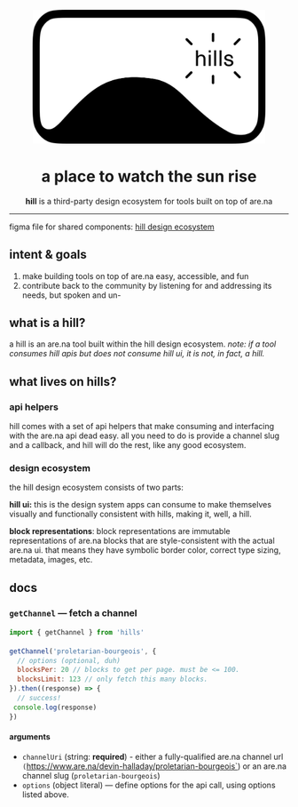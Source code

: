 <p align="center"><img src="hill.svg" width="420" /></p>

<h1 align="center">a place to watch the sun rise</h1>
<p align="center"><strong>hill</strong> is a third-party design ecosystem for tools built on top of are.na</p>

---

figma file for shared components: [hill design ecosystem](https://www.figma.com/file/R2WmAz2mvW9TV2hyJZztMA/hill-design-ecosystem?node-id=0%3A1)

## intent & goals
1. make building tools on top of are.na easy, accessible, and fun
2. contribute back to the community by listening for and addressing its needs, but spoken and un-

## what is a hill?
a hill is an are.na tool built within the hill design ecosystem. *note: if a tool consumes hill apis but does not consume hill ui, it is not, in fact, a hill.*

## what lives on hills?
### api helpers
hill comes with a set of api helpers that make consuming and interfacing with the are.na api dead easy. all you need to do is provide a channel slug and a callback, and hill will do the rest, like any good ecosystem.

### design ecosystem
the hill design ecosystem consists of two parts:

**hill ui:** this is the design system apps can consume to make themselves visually and functionally consistent with hills, making it, well, a hill.

**block representations**: block representations are immutable representations of are.na blocks that are style-consistent with the actual are.na ui. that means they have symbolic border color, correct type sizing, metadata, images, etc.

## docs
### `getChannel` — fetch a channel

```js
import { getChannel } from 'hills'

getChannel('proletarian-bourgeois', {
  // options (optional, duh)
  blocksPer: 20 // blocks to get per page. must be <= 100.
  blocksLimit: 123 // only fetch this many blocks.
}).then((response) => {
  // success!
 console.log(response)
})
```

#### arguments
- `channelUri` (string: **required**) - either a fully-qualified are.na channel url `(`https://www.are.na/devin-halladay/proletarian-bourgeois`) or an are.na channel slug (`proletarian-bourgeois`)
- `options` (object literal) — define options for the api call, using options listed above.
